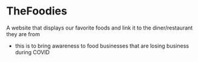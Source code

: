 # TheFoodies
A website that displays our favorite foods and link it to the diner/restaurant they are from
- this is to bring awareness to food businesses that are losing business during COVID
